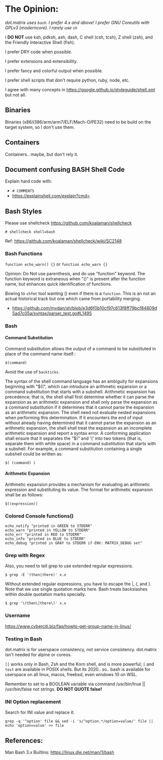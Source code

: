 # The Opinion:

*dot.matrix uses `bash`. I prefer 4.x and above! I prefer GNU Coreutils with GPLv3 (moderncore). I rarely use `sh`*

I **DO NOT** use ksh, pdksh, ash, dash, C shell (csh, tcsh), Z shell (zsh), and the Friendly Interactive Shell (fish).

I prefer DRY code when possible.

I prefer extensions and extensibility.

I prefer fancy and colorful output when possible.

I prefer shell scripts that don't require python, ruby, node, etc.

I agree with many concepts in https://google.github.io/styleguide/shell.xml but not all.

## Binaries

Binaries (x86/i386/arm/arm7/ELF/Mach-O/PE32) need to be build on the target system, so I don't use them.

## Containers

Containers.. maybe, but don't rely it. 

## Document confusing BASH Shell Code

Explain hard code with:

* `# COMMENTS`
* https://explainshell.com/explain?cmd=

## Bash Styles

Please use shellcheck https://github.com/koalaman/shellcheck

```shell
# shellcheck shell=bash
```

Ref: https://github.com/koalaman/shellcheck/wiki/SC2148

### Bash Functions

`function echo_warn() {}` or `function echo_warn {}`

Opinion: Do Not use parenthesis, and do use "function" keyword.
The function keyword is extraneous when "()" is present after the function name, but enhances quick identification of functions.

Bowing to `shfmt` tool wanting () even if there is a `function`. This is an not an actual historical track but one which came from portability merging.

* https://github.com/mvdan/sh/blob/e3d6f0b10cf97c613f8ff79bcf84809d5ad7c05a/syntax/parser_test.go#L1495

### Bash 

#### Command Substitution

Command substitution allows the output of a command to be substituted in place of the command name itself.:

`$(command)`

Avoid the use of `backticks`.

The syntax of the shell command language has an ambiguity for expansions beginning with "$((", which can introduce an arithmetic expansion or a command substitution that starts with a subshell. Arithmetic expansion has precedence; that is, the shell shall first determine whether it can parse the expansion as an arithmetic expansion and shall only parse the expansion as a command substitution if it determines that it cannot parse the expansion as an arithmetic expansion. The shell need not evaluate nested expansions when performing this determination. If it encounters the end of input without already having determined that it cannot parse the expansion as an arithmetic expansion, the shell shall treat the expansion as an incomplete arithmetic expansion and report a syntax error. A conforming application shall ensure that it separates the "$(" and '(' into two tokens (that is, separate them with white space) in a command substitution that starts with a subshell. For example, a command substitution containing a single subshell could be written as:

`$( (command) )`

#### Arithmetic Expansion

Arithmetic expansion provides a mechanism for evaluating an arithmetic expression and substituting its value. The format for arithmetic expansion shall be as follows:

`$((expression))`

### Colored Console functions()

```shell
echo_notify "printed in GREEN to STDERR"  
echo_warn "printed in YELLOW to STDERR"   
echo_err "printed in RED to STDERR"  
echo_info "printed in BLUE to STDERR"  
echo_debug "printed in GRAY to STDERR if ENV: MATRIX_DEBUG set"  
```

### Grep with Regex

Also, you need to tell grep to use extended regular expressions.

`$ grep -E '(then|there)' x.x`

Without extended regular expressions, you have to escape the |, (, and ). Note that we use single quotation marks here. Bash treats backslashes within double quotation marks specially.

`$ grep '\(then\|there\)' x.x`

### Username

https://www.cyberciti.biz/faq/howto-get-group-name-in-linux/

### Testing in Bash

dot.matrix is for userspace consistency, not service consistency. dot.matrix isn't needed for alpine or coreos.  

`[[` works only in Bash, Zsh and the Korn shell, and is more powerful; `[` and `test` are available in POSIX shells. 
But its 2020.. so.. bash is available for userspace on all linux, macos, freebsd, even windows 10 on WSL. 

Remember to set to a BOOLEAN variable via command /usr/bin/true || /usr/bin/false not strings. **DO NOT QUOTE false!**

### INI Option replacement

Search for INI value and replace it:

`grep -q '^option' file && sed -i 's/^option.*/option=value/' file || echo 'option=value' >> file`

## References:

Man Bash 3.x Builtins: https://linux.die.net/man/1/bash
